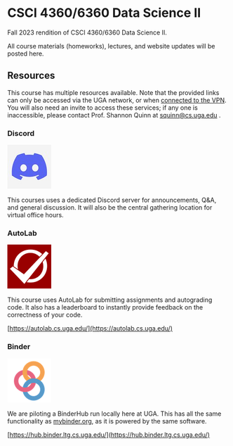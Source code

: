 # CSCI 4360/6360 Data Science II

Fall 2023 rendition of CSCI 4360/6360 Data Science II.

All course materials (homeworks), lectures, and website updates will be posted here.

## Resources

This course has multiple resources available. Note that the provided links can only be accessed via the UGA network, or when [connected to the VPN](https://eits.uga.edu/access_and_security/infosec/tools/vpn/). You will also need an invite to access these services; if any one is inaccessible, please contact Prof. Shannon Quinn at squinn@cs.uga.edu .

### Discord

![discord icon](docs/images/discord.jpg)

This courses uses a dedicated Discord server for announcements, Q&A, and general discussion. It will also be the central gathering location for virtual office hours. 

### AutoLab

![autolab icon](docs/images/autolab.png) 

This course uses AutoLab for submitting assignments and autograding code. It also has a leaderboard to instantly provide feedback on the correctness of your code.

[https://autolab.cs.uga.edu/](https://autolab.cs.uga.edu/)

### Binder

![binder icon](docs/images/binder.png)

We are piloting a BinderHub run locally here at UGA. This has all the same functionality as [mybinder.org](https://mybinder.org/), as it is powered by the same software.

[https://hub.binder.ltg.cs.uga.edu/](https://hub.binder.ltg.cs.uga.edu/)